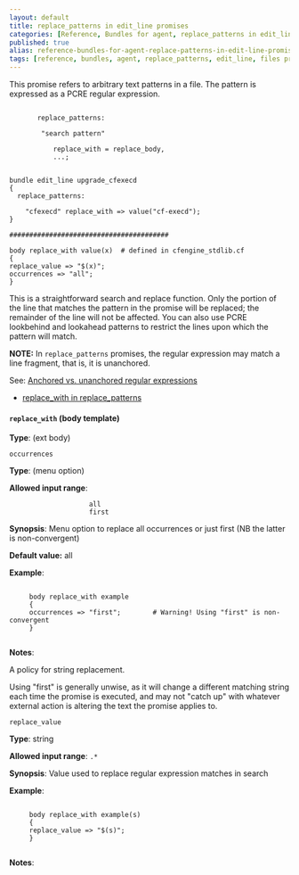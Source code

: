 ```yaml
---
layout: default
title: replace_patterns in edit_line promises
categories: [Reference, Bundles for agent, replace_patterns in edit_line promises]
published: true
alias: reference-bundles-for-agent-replace-patterns-in-edit-line-promises.html
tags: [reference, bundles, agent, replace_patterns, edit_line, files promises]
---
```


This promise refers to arbitrary text patterns in a file. The pattern is
expressed as a PCRE regular expression.

```cf3
     
       replace_patterns:
     
        "search pattern"
     
           replace_with = replace_body,
           ...;
     
```

  

```cf3
bundle edit_line upgrade_cfexecd
{
  replace_patterns:

    "cfexecd" replace_with => value("cf-execd");
}

########################################

body replace_with value(x)  # defined in cfengine_stdlib.cf
{
replace_value => "$(x)";
occurrences => "all";
}
```

  

This is a straightforward search and replace function. Only the portion
of the line that matches the pattern in the promise will be replaced;
the remainder of the line will not be affected. You can also use PCRE
lookbehind and lookahead patterns to restrict the lines upon which the
pattern will match.

**NOTE:** In `replace_patterns` promises, the regular expression may
match a line fragment, that is, it is unanchored.

See: [Anchored vs. unanchored regular
expressions](#Anchored-vs_002e-unanchored-regular-expressions)

-   [replace\_with in
    replace\_patterns](#replace_005fwith-in-replace_005fpatterns)

#### `replace_with` (body template)

**Type**: (ext body)

`occurrences`

**Type**: (menu option)

**Allowed input range**:   

```cf3
                    all
                    first
```

**Synopsis**: Menu option to replace all occurrences or just first (NB
the latter is non-convergent)

**Default value:** all

**Example**:  
   

```cf3
     
     body replace_with example
     {
     occurrences => "first";        # Warning! Using "first" is non-convergent
     }
     
```

**Notes**:  
   

A policy for string replacement.

Using "first" is generally unwise, as it will change a different
matching string each time the promise is executed, and may not "catch
up" with whatever external action is altering the text the promise
applies to.   

`replace_value`

**Type**: string

**Allowed input range**: `.*`

**Synopsis**: Value used to replace regular expression matches in search

**Example**:  
   

```cf3
     
     body replace_with example(s)
     {
     replace_value => "$(s)";
     }
     
```

**Notes**:  
   
